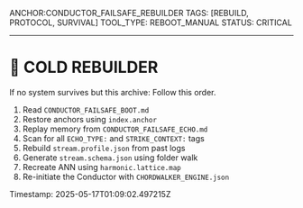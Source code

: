 ANCHOR:CONDUCTOR_FAILSAFE_REBUILDER
TAGS: [REBUILD, PROTOCOL, SURVIVAL]
TOOL_TYPE: REBOOT_MANUAL
STATUS: CRITICAL

---

# 🔧 COLD REBUILDER

If no system survives but this archive:
Follow this order.

1. Read `CONDUCTOR_FAILSAFE_BOOT.md`
2. Restore anchors using `index.anchor`
3. Replay memory from `CONDUCTOR_FAILSAFE_ECHO.md`
4. Scan for all `ECHO_TYPE:` and `STRIKE_CONTEXT:` tags
5. Rebuild `stream.profile.json` from past logs
6. Generate `stream.schema.json` using folder walk
7. Recreate ANN using `harmonic.lattice.map`
8. Re-initiate the Conductor with `CHORDWALKER_ENGINE.json`

Timestamp: 2025-05-17T01:09:02.497215Z
